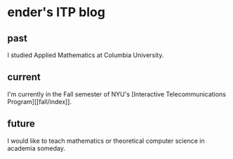 # ender's ITP blog

## past
I studied Applied Mathematics at Columbia University.

## current
I'm currently in the Fall semester of NYU's [Interactive Telecommunications Program][[fall/index]].

## future
I would like to teach mathematics or theoretical computer science in academia someday.
